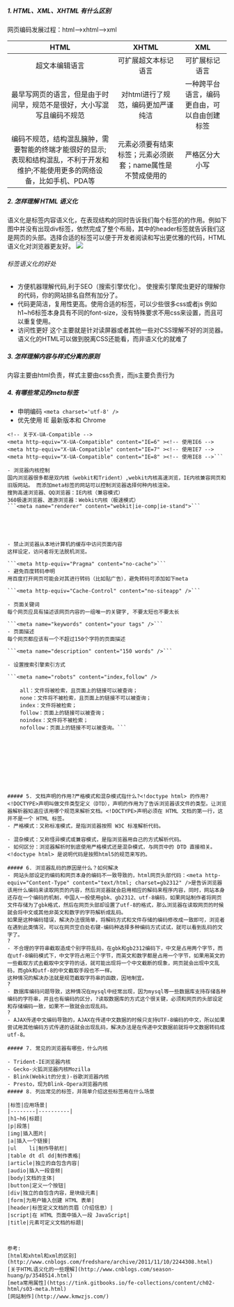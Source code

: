 ##### 1. HTML、XML、XHTML 有什么区别
网页编码发展过程：html-->xhtml-->xml

|HTML | XHTML | XML |
| :-------------: |:-------------:| :-----:| 
| 超文本编辑语言 | 可扩展超文本标记语言 | 可扩展标记语言 |
|最早写网页的语言，但是由于时间早，规范不是很好，大小写混写且编码不规范| 对html进行了规范，编码更加严谨纯洁|一种跨平台语言，编码更自由，可以自由创建标签 |  
| 编码不规范，结构混乱臃肿，需要智能的终端才能很好的显示;表现和结构混乱，不利于开发和维护;不能使用更多的网络设备，比如手机、PDA等 | 元素必须要有结束标签；元素必须嵌套；name属性是不赞成使用的|严格区分大小写 |


##### 2. 怎样理解 HTML 语义化
语义化是标签内容语义化，在表现结构的同时告诉我们每个标签的的作用。例如下图中并没有出现div标签，依然完成了整个布局，其中的header标签就告诉我们这是网页的头部。选择合适的标签可以便于开发者阅读和写出更优雅的代码，HTML 语义化对浏览器更友好。
![](http://upload-images.jianshu.io/upload_images/5804931-77050525c7605cf8.jpg?imageMogr2/auto-orient/strip%7CimageView2/2/w/1240)
###### 标签语义化的好处
- 方便机器理解代码,利于SEO（搜索引擎优化）。
使搜索引擎爬虫更好的理解你的代码，你的网站排名自然有加分了。
- 代码更简洁，复用性更高。使用合适的标签，可以少些很多css或者js
例如h1~h6标签本身具有不同的font-size，没有特殊要求不用css来设置，而且可以重复使用。
- 访问性更好
这个主要就是针对读屏器或者其他一些对CSS理解不好的浏览器。语义化的HTML可以做到脱离CSS还能看，而非语义化的就难了
##### 3. 怎样理解内容与样式分离的原则
内容主要由html负责，样式主要由css负责，而js主要负责行为
##### 4. 有哪些常见的meta标签
- 申明编码
```<meta charset='utf-8' />```
- 优先使用 IE 最新版本和 Chrome

```<meta http-equiv="X-UA-Compatible" content="IE=edge,chrome=1" />
<!-- 关于X-UA-Compatible -->
<meta http-equiv="X-UA-Compatible" content="IE=6" ><!-- 使用IE6 -->
<meta http-equiv="X-UA-Compatible" content="IE=7" ><!-- 使用IE7 -->
<meta http-equiv="X-UA-Compatible" content="IE=8" ><!-- 使用IE8 -->```

- 浏览器内核控制
国内浏览器很多都是双内核（webkit和Trident）,webkit内核高速浏览，IE内核兼容网页和旧版网站。 而添加meta标签的网站可以控制浏览器选择何种内核渲染。
搜狗高速浏览器、QQ浏览器：IE内核（兼容模式）
360极速浏览器、遨游浏览器：Webkit内核（极速模式）
```<meta name="renderer" content="webkit|ie-comp|ie-stand">```





- 禁止浏览器从本地计算机的缓存中访问页面内容
这样设定，访问者将无法脱机浏览。

```<meta http-equiv="Pragma" content="no-cache">```
- 避免百度转码申明
用百度打开网页可能会对其进行转码（比如贴广告），避免转码可添加如下meta

```<meta http-equiv="Cache-Control" content="no-siteapp" />```

- 页面关键词
每个网页应具有描述该网页内容的一组唯一的关键字, 不要太短也不要太长

```<meta name="keywords" content="your tags" />```
- 页面描述
每个网页都应该有一个不超过150个字符的页面描述

```<meta name="description" content="150 words" />```

- 设置搜索引擎索引方式

```<meta name="robots" content="index,follow" />

    all：文件将被检索，且页面上的链接可以被查询；
    none：文件将不被检索，且页面上的链接不可以被查询；
    index：文件将被检索；
    follow：页面上的链接可以被查询；
    noindex：文件将不被检索；
    nofollow：页面上的链接不可以被查询。```
 









##### 5. 文档声明的作用?严格模式和混杂模式指什么?<!doctype html> 的作用?
<!DOCTYPE>声明叫做文件类型定义（DTD），声明的作用为了告诉浏览器该文件的类型。让浏览器解析器知道应该用哪个规范来解析文档。<!DOCTYPE>声明必须在 HTML 文档的第一行，这并不是一个 HTML 标签。
- 严格模式：又称标准模式，是指浏览器按照 W3C 标准解析代码。

- 混杂模式：又称怪异模式或兼容模式，是指浏览器用自己的方式解析代码。
- 如何区分：浏览器解析时到底使用严格模式还是混杂模式，与网页中的 DTD 直接相关。
<!doctype html> 是说明代码是按照html5的规范来写的。

##### 6. 浏览器乱码的原因是什么？如何解决
- 网站头部设定的编码和网页本身的编码不一致导致的，html网页头部代码：<meta http-equiv="Content-Type" content="text/html; charset=gb2312" />是告诉浏览器该用什么编码来读取网页的内容，然后浏览器就会启用相应的解码来程序内容，同时，网站本身还存在一个编码的机制，中国人一般使用gbk、gb2312、utf-8编码，如果网站制作者将网页文件存储为了gbk格式，然后在网页头部却设置了utf-8的格式，那么浏览器在读取网页的时候就会将中文或其他非英文和数字的字符解析成乱码。
如果是这种编码错误，解决办法很简单，将解码方式和文件存储的编码修改成一致即可，浏览者在遇到此类情况，可以在网页空白处右键-编码种选择多种编码方式试试，就可以看到乱码的文字了。
?
- 不合理的字符串截取造成个别字符乱码，在gbk和gb2312编码下，中文是占用两个字节，而在utf-8编码模式下，中文字符占用三个字节，而英文和数字都是占用一个字节，如果用英文的一些截取方式去截取中文字符的话，就可能出现将一个中文截断的现象，网页就会出现中文乱码，而gbk和utf-8的中文截取手段也不一样。
这种情况的解决办法就是规范截取字符串的函数，因地制宜。
?
- 数据库编码问题导致，这种情况在mysql中经常出现，因为mysql等一些数据库支持存储各种编码的字符串，并且也有编码的区分，?读取数据库的方式这个很关键，必须和网页的头部设定和存储编码一致，如果不一致就会出现乱码。
?
- AJAX传递中文编码导致的，AJAX在传递中文数据的时候只支持UTF-8编码的中文，所以如果尝试用其他编码方式传递的话就会出现乱码，解决办法是在传递中文数据前就将中文数据转码成utf-8。

##### 7. 常见的浏览器有哪些，什么内核

- Trident-IE浏览器内核 
- Gecko-火狐浏览器内核Mozilla 
- Blink(Webkit的分支)-谷歌浏览器内核 
- Presto，现为Blink-Opera浏览器内核
##### 8. 列出常见的标签，并简单介绍这些标签用在什么场景

|标签|应用场景|
|--------|----------|
|h1~h6|标题|
|p|段落|
|img|插入图片|
|a|插入一个链接|
|ul    li|制作导航栏|
|table dt dl dd|制作表格|
|article|独立的自包含内容|
|audio|插入一段音频|
|body|文档的主体|
|button|定义一个按钮|
|div|独立的自包含内容，是块级元素|
|form|为用户输入创建 HTML 表单|
|header|标签定义文档的页眉（介绍信息）|
|script|在 HTML 页面中插入一段 JavaScript|
|title|元素可定义文档的标题|



参考:
[html和xhtml和xml的区别](http://www.cnblogs.com/fredshare/archive/2011/11/10/2244308.html)
[关于HTML语义化的一些理解](http://www.cnblogs.com/season-huang/p/3548514.html)
[meta常用属性](https://tink.gitbooks.io/fe-collections/content/ch02-html/s03-meta.html)
[网站制作](http://www.kmwzjs.com/)
